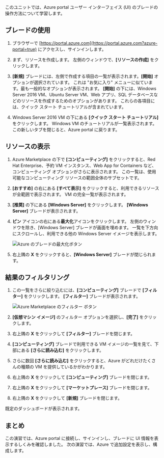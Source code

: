 このユニットでは、Azure portal ユーザー インターフェイス (UI) のブレードの操作方法について学習します。

## <a name="working-with-blades"></a>ブレードの使用

1. ブラウザーで [https://portal.azure.com](https://portal.azure.com?azure-portal=true) にアクセスし、サインインします。

2. まず、リソースを作成します。 左側のウィンドウで、**[リソースの作成]** をクリックします。

3. **[新規]** ブレードには、左側で作成する項目の一覧が表示されます。**[開始]** オプションが選択されています。 これは "お気に入り" メニューに似ています。最も一般的なオプションが表示されます。 **[開始]** の下には、Windows Server 2016 VM、Ubuntu Server VM、Web アプリ、SQL データベースなどのリソースを作成するためのオプションがあります。 これらの各項目には、クイック スタート チュートリアルが含まれています。

4. Windows Server 2016 VM の下にある **[クイック スタート チュートリアル]** をクリックします。 Windows VM のチュートリアルが一覧表示されます。 この新しいタブを閉じると、Azure portal に戻ります。

## <a name="viewing-resources"></a>リソースの表示

1. Azure Marketplace の下で **[コンピューティング]** をクリックすると、Red Hat Enterprise、予約 VM インスタンス、Web App for Containers など、コンピューティング オプションがさらに表示されます。 この一覧は、使用可能なコンピューティング リソースの範囲全体のサブセットです。

2. **[おすすめ]** の右にある **[すべて表示]** をクリックすると、利用できるリソースが全範囲で表示されます。 VM の完全一覧が表示されます。

3. **[推奨]** の下にある **[Windows Server]** をクリックします。 **[Windows Server]** ブレードが表示されます。

4. **ピン** アイコンの右にある**最大化**アイコンをクリックします。 左側のウィンドウを除き、[Windows Server] ブレードが画面を埋めます。 一覧を下方向にスクロールし、利用できる他の Windows Server イメージを表示します。

    ![Azure のブレードの最大化ボタン](../media-draft/6-maximize-button.png)

5. 右上隅の **X** をクリックすると、**[Windows Server]** ブレードが閉じられます。

## <a name="filtering-results"></a>結果のフィルタリング

1. この一覧をさらに絞り込むには、**[コンピューティング]** ブレードで **[フィルター]** をクリックします。 **[フィルター]** ブレードが表示されます。

    ![Azure Marketplace のフィルター ボタン](../media-draft/6-filter.png)

2. **[仮想マシン イメージ]** のフィルター オプションを選択し、**[完了]** をクリックします。

3. 右上隅の **X** をクリックして **[フィルター]** ブレードを閉じます。

1. **[コンピューティング]** ブレードで利用できる VM イメージの一覧を見て、下部にある **[さらに読み込む]** をクリックします。

1. さらに数回 **[さらに読み込む]** をクリックすると、Azure がどれだけたくさんの種類の VM を提供しているかがわかります。

1. 右上隅の **X** をクリックして **[コンピューティング]** ブレードを閉じます。

1. 右上隅の **X** をクリックして **[マーケットプレース]** ブレードを閉じます。

1. 右上隅の **X** をクリックして **[新規]** ブレードを閉じます。

既定のダッシュボードが表示されます。

## <a name="summary"></a>まとめ

この演習では、Azure portal に接続し、サインインし、ブレードに UI 情報を表示するしくみを確認しました。 次の演習では、Azure で追加設定を表示し、構成します。
